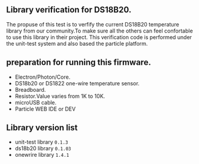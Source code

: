 
## Library verification for DS18B20.
The propuse of this test is to verfify the current DS18B20 temperature library from our community.To make sure all the others can feel
confortable to use this library in their project. 
This verification code is performed under the unit-test system and also based the particle platform.

## preparation for running this firmware.
* Electron/Photon/Core.
* DS18b20 or DS1822 one-wire temperature sensor.
* Breadboard.
* Resistor.Value varies from 1K to 10K.
* microUSB cable.
* Particle WEB IDE or DEV

## Library version list
* unit-test library `0.1.3`
* ds18b20 library `0.1.03`
* onewrire library `1.4.1`





